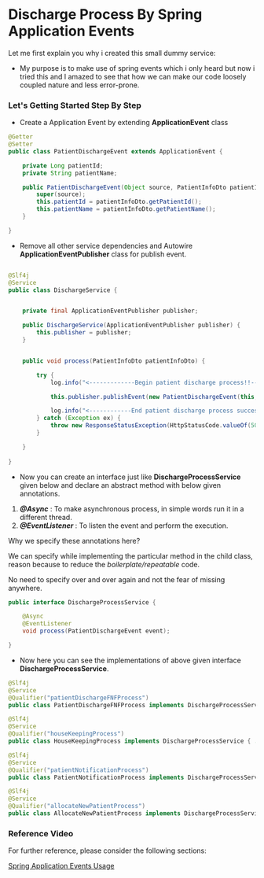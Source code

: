 # Discharge Process By Spring Application Events

Let me first explain you why i created this small dummy service:

* My purpose is to make use of spring events which i only heard but now i tried this and I amazed to see that how we can make our code loosely coupled nature and less error-prone.

### Let's Getting Started Step By Step

* Create a Application Event by extending **ApplicationEvent** class

```java
@Getter
@Setter
public class PatientDischargeEvent extends ApplicationEvent {

    private Long patientId;
    private String patientName;

    public PatientDischargeEvent(Object source, PatientInfoDto patientInfoDto) {
        super(source);
        this.patientId = patientInfoDto.getPatientId();
        this.patientName = patientInfoDto.getPatientName();
    }

}
```

* Remove all other service dependencies and Autowire **ApplicationEventPublisher** class for publish event.

```java

@Slf4j
@Service
public class DischargeService {


    private final ApplicationEventPublisher publisher;

    public DischargeService(ApplicationEventPublisher publisher) {
        this.publisher = publisher;
    }


    public void process(PatientInfoDto patientInfoDto) {

        try {
            log.info("<-------------Begin patient discharge process!!--------------->");

            this.publisher.publishEvent(new PatientDischargeEvent(this, patientInfoDto));

            log.info("<------------End patient discharge process successfully!!----->");
        } catch (Exception ex) {
            throw new ResponseStatusException(HttpStatusCode.valueOf(500), "Failed during patient discharge process!!", ex);
        }

    }
    
}
```

* Now you can create an interface just like **DischargeProcessService** given below and declare an abstract method with below given annotations.

1. **_@Async_** : To make asynchronous process, in simple words run it in a different thread.
2. **_@EventListener_** : To listen the event and perform the execution.

Why we specify these annotations here?

We can specify while implementing the particular method in the child class,
reason because to reduce the _boilerplate/repeatable_ code. 

No need to specify over and over again and not the fear of missing anywhere.

```java
public interface DischargeProcessService {

    @Async
    @EventListener
    void process(PatientDischargeEvent event);

}
```

* Now here you can see the implementations of above given interface **DischargeProcessService**.

```java
@Slf4j
@Service
@Qualifier("patientDischargeFNFProcess")
public class PatientDischargeFNFProcess implements DischargeProcessService { ... }
```

```java
@Slf4j
@Service
@Qualifier("houseKeepingProcess")
public class HouseKeepingProcess implements DischargeProcessService { ... }
```

```java
@Slf4j
@Service
@Qualifier("patientNotificationProcess")
public class PatientNotificationProcess implements DischargeProcessService { ... }
```

```java
@Slf4j
@Service
@Qualifier("allocateNewPatientProcess")
public class AllocateNewPatientProcess implements DischargeProcessService { ... }
```

### Reference Video
For further reference, please consider the following sections:

[Spring Application Events Usage](https://www.youtube.com/watch?v=imF5ja5OkAo&list=WL&index=1)
